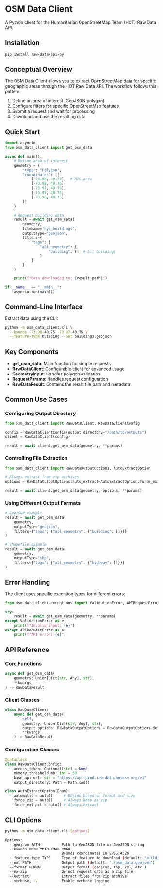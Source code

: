 # OSM Data Client

A Python client for the Humanitarian OpenStreetMap Team (HOT) Raw Data API.

## Installation

```bash
pip install raw-data-api-py
```

## Conceptual Overview

The OSM Data Client allows you to extract OpenStreetMap data for specific
geographic areas through the HOT Raw Data API. The workflow follows this
pattern:

1. Define an area of interest (GeoJSON polygon)
2. Configure filters for specific OpenStreetMap features
3. Submit a request and wait for processing
4. Download and use the resulting data

## Quick Start

```python
import asyncio
from osm_data_client import get_osm_data

async def main():
    # Define area of interest
    geometry = {
        "type": "Polygon",
        "coordinates": [[
            [-73.98, 40.75],  # NYC area
            [-73.98, 40.76],
            [-73.97, 40.76],
            [-73.97, 40.75],
            [-73.98, 40.75]
        ]]
    }

    # Request building data
    result = await get_osm_data(
        geometry,
        fileName="nyc_buildings",
        outputType="geojson",
        filters={
            "tags": {
                "all_geometry": {
                    "building": []  # All buildings
                }
            }
        }
    )

    print(f"Data downloaded to: {result.path}")

if __name__ == "__main__":
    asyncio.run(main())
```

## Command-Line Interface

Extract data using the CLI:

```bash
python -m osm_data_client.cli \
  --bounds -73.98 40.75 -73.97 40.76 \
  --feature-type building --out buildings.geojson
```

## Key Components

- **get_osm_data**: Main function for simple requests
- **RawDataClient**: Configurable client for advanced usage
- **GeometryInput**: Handles polygon validation
- **RequestParams**: Handles request configuration
- **RawDataResult**: Contains the result file path and metadata

## Common Use Cases

### Configuring Output Directory

```python
from osm_data_client import RawDataClient, RawDataClientConfig

config = RawDataClientConfig(output_directory="/path/to/outputs")
client = RawDataClient(config)

result = await client.get_osm_data(geometry, **params)
```

### Controlling File Extraction

```python
from osm_data_client import RawDataOutputOptions, AutoExtractOption

# Always extract from zip archives
options = RawDataOutputOptions(auto_extract=AutoExtractOption.force_extract)

result = await client.get_osm_data(geometry, options, **params)
```

### Using Different Output Formats

```python
# GeoJSON example
result = await get_osm_data(
    geometry,
    outputType="geojson",
    filters={"tags": {"all_geometry": {"building": []}}}
)

# Shapefile example
result = await get_osm_data(
    geometry,
    outputType="shp",
    filters={"tags": {"all_geometry": {"highway": []}}}
)
```

## Error Handling

The client uses specific exception types for different errors:

```python
from osm_data_client.exceptions import ValidationError, APIRequestError

try:
    result = await get_osm_data(geometry, **params)
except ValidationError as e:
    print(f"Invalid input: {e}")
except APIRequestError as e:
    print(f"API error: {e}")
```

## API Reference

### Core Functions

```python
async def get_osm_data(
    geometry: Union[Dict[str, Any], str],
    **kwargs
) -> RawDataResult
```

### Client Classes

```python
class RawDataClient:
    async def get_osm_data(
        self,
        geometry: Union[Dict[str, Any], str],
        output_options: RawDataOutputOptions = RawDataOutputOptions.default(),
        **kwargs
    ) -> RawDataResult
```

### Configuration Classes

```python
@dataclass
class RawDataClientConfig:
    access_token: Optional[str] = None
    memory_threshold_mb: int = 50
    base_api_url: str = "https://api-prod.raw-data.hotosm.org/v1"
    output_directory: Path = Path.cwd()
```

```python
class AutoExtractOption(Enum):
    automatic = auto()     # Decide based on format and size
    force_zip = auto()     # Always keep as zip
    force_extract = auto() # Always extract
```

## CLI Options

```bash
python -m osm_data_client.cli [options]

Options:
  --geojson PATH          Path to GeoJSON file or GeoJSON string
  --bounds XMIN YMIN XMAX YMAX
                          Bounds coordinates in EPSG:4326
  --feature-type TYPE     Type of feature to download (default: "building")
  --out PATH              Output path (default: "./osm_data.geojson")
  --format FORMAT         Output format (geojson, shp, kml, etc.)
  --no-zip                Do not request data as a zip file
  --extract               Extract files from zip archive
  --verbose, -v           Enable verbose logging
```
